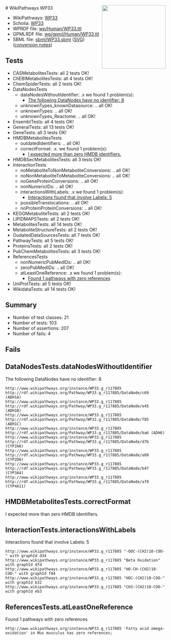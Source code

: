 <img style="float: right; width: 200px" src="../logo.png" />
# WikiPathways WP33

* WikiPathways: [WP33](https://identifiers.org/wikipathways:WP33)
* Scholia: [WP33](https://scholia.toolforge.org/wikipathways/WP33)
* WPRDF file: [wp/Human/WP33.ttl](../wp/Human/WP33.ttl)
* GPMLRDF file: [wp/gpml/Human/WP33.ttl](../wp/gpml/Human/WP33.ttl)
* SBML file: [sbml/WP33.sbml](../sbml/WP33.sbml) ([SVG](../sbml/WP33.svg)) ([conversion notes](../sbml/WP33.txt))

## Tests
* CASMetabolitesTests: all 2 tests OK!
* ChEBIMetabolitesTests: all 4 tests OK!
* ChemSpiderTests: all 2 tests OK!
* DataNodesTests
    * dataNodesWithoutIdentifier: .x we found 1 problem(s):
        * [The following DataNodes have no identifier: 8](#d2d32fa7)
    * unknownTypes_knownDatasource: .. all OK!
    * unknownTypes: .. all OK!
    * unknownTypes_Reactome: .. all OK!
* EnsemblTests: all 4 tests OK!
* GeneralTests: all 13 tests OK!
* GeneTests: all 3 tests OK!
* HMDBMetabolitesTests
    * outdatedIdentifiers: .. all OK!
    * correctFormat: .x. we found 1 problem(s):
        * [I expected more than zero HMDB identifiers.](#ad154c1e)
* HMDBSecMetabolitesTests: all 3 tests OK!
* InteractionTests
    * noMetaboliteToNonMetaboliteConversions: .. all OK!
    * noNonMetaboliteToMetaboliteConversions: .. all OK!
    * noGeneProteinConversions: .. all OK!
    * nonNumericIDs: .. all OK!
    * interactionsWithLabels: .x we found 1 problem(s):
        * [Interactions found that involve Labels: 5](#630d267c)
    * possibleTranslocations: .. all OK!
    * noProteinProteinConversions: .. all OK!
* KEGGMetaboliteTests: all 2 tests OK!
* LIPIDMAPSTests: all 2 tests OK!
* MetabolitesTests: all 14 tests OK!
* MetaboliteStructureTests: all 2 tests OK!
* OudatedDataSourcesTests: all 7 tests OK!
* PathwayTests: all 5 tests OK!
* ProteinsTests: all 2 tests OK!
* PubChemMetabolitesTests: all 3 tests OK!
* ReferencesTests
    * nonNumericPubMedIDs: .. all OK!
    * zeroPubMedIDs: .. all OK!
    * atLeastOneReference: .x we found 1 problem(s):
        * [Found 1 pathways with zero references](#35eb778e)
* UniProtTests: all 5 tests OK!
* WikidataTests: all 14 tests OK!


## Summary

* Number of test classes: 21
* Number of tests: 103
* Number of assertions: 207
* Number of fails: 4

## Fails

<a name="d2d32fa7" />

## DataNodesTests.dataNodesWithoutIdentifier

The following DataNodes have no identifier: 8
```
http://www.wikipathways.org/instance/WP33.g_r117885 http://rdf.wikipathways.org/Pathway/WP33.g_r117885/DataNode/c69 (ADH1A)
http://www.wikipathways.org/instance/WP33.g_r117885 http://rdf.wikipathways.org/Pathway/WP33.g_r117885/DataNode/e45 (ADH1B)
http://www.wikipathways.org/instance/WP33.g_r117885 http://rdf.wikipathways.org/Pathway/WP33.g_r117885/DataNode/f85 (ADH1C)
http://www.wikipathways.org/instance/WP33.g_r117885 http://rdf.wikipathways.org/Pathway/WP33.g_r117885/DataNode/ba6 (ADH6)
http://www.wikipathways.org/instance/WP33.g_r117885 http://rdf.wikipathways.org/Pathway/WP33.g_r117885/DataNode/d7b (CYP2A6)
http://www.wikipathways.org/instance/WP33.g_r117885 http://rdf.wikipathways.org/Pathway/WP33.g_r117885/DataNode/a09 (CYP2D6)
http://www.wikipathways.org/instance/WP33.g_r117885 http://rdf.wikipathways.org/Pathway/WP33.g_r117885/DataNode/b47 (CYP3A4)
http://www.wikipathways.org/instance/WP33.g_r117885 http://rdf.wikipathways.org/Pathway/WP33.g_r117885/DataNode/af0 (CYP4A11)
```

<a name="ad154c1e" />

## HMDBMetabolitesTests.correctFormat

I expected more than zero HMDB identifiers.
<a name="630d267c" />

## InteractionTests.interactionsWithLabels

Interactions found that involve Labels: 5
```
http://www.wikipathways.org/instance/WP33.g_r117885 "-OOC-(CH2)10-COO-" with graphId d34
http://www.wikipathways.org/instance/WP33.g_r117885 "Beta Oxidation" with graphId dfd
http://www.wikipathways.org/instance/WP33.g_r117885 "HO-CH-(CH2)10-COO-" with graphId f84
http://www.wikipathways.org/instance/WP33.g_r117885 "HOC-(CH2)10-COO-" with graphId b32
http://www.wikipathways.org/instance/WP33.g_r117885 "CH3-(CH2)10-COO-" with graphId eb3
```

<a name="35eb778e" />

## ReferencesTests.atLeastOneReference

Found 1 pathways with zero references
```
http://www.wikipathways.org/instance/WP33.g_r117885 'Fatty acid omega-oxidation' in Mus musculus has zero references; 
```


